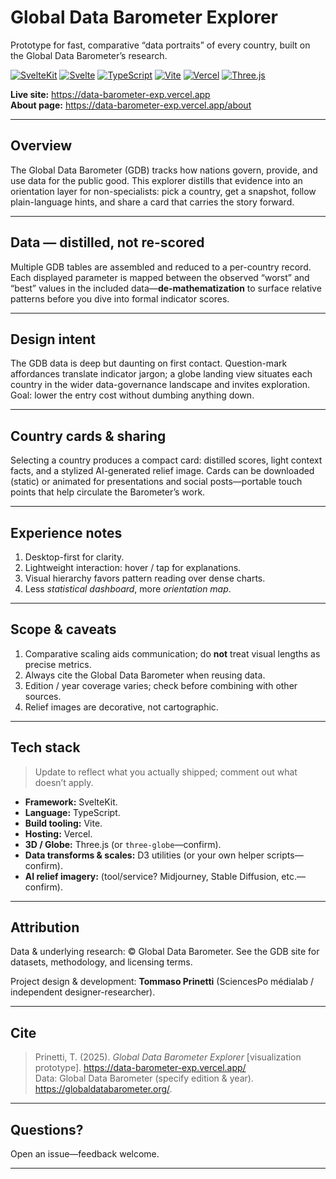 # Global Data Barometer Explorer

Prototype for fast, comparative “data portraits” of every country, built on the Global Data Barometer’s research.

[![SvelteKit][sveltekit-badge]][sveltekit-url]
[![Svelte][svelte-badge]][svelte-url]
[![TypeScript][ts-badge]][ts-url]
[![Vite][vite-badge]][vite-url]
[![Vercel][vercel-badge]][vercel-url]
[![Three.js][three-badge]][three-url]

**Live site:** <https://data-barometer-exp.vercel.app>  
**About page:** <https://data-barometer-exp.vercel.app/about>

---

## Overview

The Global Data Barometer (GDB) tracks how nations govern, provide, and use data for the public good. This explorer distills that evidence into an orientation layer for non-specialists: pick a country, get a snapshot, follow plain-language hints, and share a card that carries the story forward. 

---

## Data — distilled, not re-scored

Multiple GDB tables are assembled and reduced to a per-country record. Each displayed parameter is mapped between the observed “worst” and “best” values in the included data—**de-mathematization** to surface relative patterns before you dive into formal indicator scores. 

---

## Design intent

The GDB data is deep but daunting on first contact. Question-mark affordances translate indicator jargon; a globe landing view situates each country in the wider data-governance landscape and invites exploration. Goal: lower the entry cost without dumbing anything down. 

---

## Country cards & sharing

Selecting a country produces a compact card: distilled scores, light context facts, and a stylized AI-generated relief image. Cards can be downloaded (static) or animated for presentations and social posts—portable touch points that help circulate the Barometer’s work. 

---

## Experience notes

1. Desktop-first for clarity.  
2. Lightweight interaction: hover / tap for explanations.  
3. Visual hierarchy favors pattern reading over dense charts.  
4. Less *statistical dashboard*, more *orientation map*. 

---

## Scope & caveats

1. Comparative scaling aids communication; do **not** treat visual lengths as precise metrics.   
2. Always cite the Global Data Barometer when reusing data.   
3. Edition / year coverage varies; check before combining with other sources.   
4. Relief images are decorative, not cartographic. 

---

## Tech stack

> Update to reflect what you actually shipped; comment out what doesn’t apply.

- **Framework:** SvelteKit.  
- **Language:** TypeScript.  
- **Build tooling:** Vite.  
- **Hosting:** Vercel.  
- **3D / Globe:** Three.js (or `three-globe`—confirm).  
- **Data transforms & scales:** D3 utilities (or your own helper scripts—confirm).  
- **AI relief imagery:** (tool/service? Midjourney, Stable Diffusion, etc.—confirm).  

---

## Attribution

Data & underlying research: © Global Data Barometer. See the GDB site for datasets, methodology, and licensing terms.   

Project design & development: **Tommaso Prinetti** (SciencesPo médialab / independent designer-researcher). 

---

## Cite

> Prinetti, T. (2025). *Global Data Barometer Explorer* [visualization prototype]. <https://data-barometer-exp.vercel.app/>  
> Data: Global Data Barometer (specify edition & year). <https://globaldatabarometer.org/>. 

---

## Questions?

Open an issue—feedback welcome.
  
---

<!-- Badge definitions -->
[sveltekit-badge]: https://img.shields.io/badge/SvelteKit-ff3e00?logo=svelte&logoColor=white&labelColor=black&style=flat-square
[sveltekit-url]: https://kit.svelte.dev

[svelte-badge]: https://img.shields.io/badge/Svelte-ff3e00?logo=svelte&logoColor=white&style=flat-square
[svelte-url]: https://svelte.dev

[ts-badge]: https://img.shields.io/badge/TypeScript-3178c6?logo=typescript&logoColor=white&style=flat-square
[ts-url]: https://www.typescriptlang.org

[vite-badge]: https://img.shields.io/badge/Vite-646cff?logo=vite&logoColor=white&style=flat-square
[vite-url]: https://vitejs.dev

[vercel-badge]: https://img.shields.io/badge/Vercel-000000?logo=vercel&logoColor=white&style=flat-square
[vercel-url]: https://vercel.com

[three-badge]: https://img.shields.io/badge/Three.js-000000?logo=three.js&logoColor=white&style=flat-square
[three-url]: https://threejs.org

[d3-badge]: https://img.shields.io/badge/D3.js-f9a03c?logo=d3.js&logoColor=white&style=flat-square
[d3-url]: https://d3js.org
